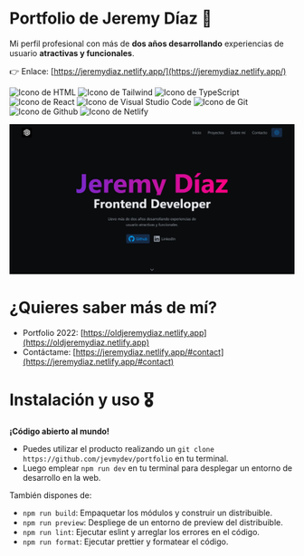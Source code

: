 # Portfolio de Jeremy Díaz 👋

Mi perfil profesional con más de **dos años desarrollando** experiencias de usuario **atractivas y funcionales**.

👉 Enlace: [https://jeremydiaz.netlify.app/](https://jeremydiaz.netlify.app/)

<p align="left">
  <img src="https://img.shields.io/badge/HTML5-E34F26?style=for-the-badge&logo=html5&logoColor=white" alt="Icono de HTML">
  <img src="https://img.shields.io/static/v1?style=for-the-badge&message=Tailwind+CSS&color=222222&logo=Tailwind+CSS&logoColor=06B6D4&label=" alt="Icono de Tailwind">
  <img src="https://img.shields.io/static/v1?style=for-the-badge&message=TypeScript&color=3178C6&logo=TypeScript&logoColor=FFFFFF&label=" alt="Icono de TypeScript">
  <img src="https://img.shields.io/static/v1?style=for-the-badge&message=React&color=222222&logo=React&logoColor=61DAFB&label=" alt="Icono de React">
  <img src="https://img.shields.io/badge/Visual_Studio_Code-0078D4?style=for-the-badge&logo=visual%20studio%20code&logoColor=white" alt="Icono de Visual Studio Code">
  <img src="https://img.shields.io/badge/GIT-E44C30?style=for-the-badge&logo=git&logoColor=white" alt="Icono de Git">
  <img src="https://img.shields.io/badge/GitHub-100000?style=for-the-badge&logo=github&logoColor=white" alt="Icono de Github">
  <img src="https://img.shields.io/badge/Netlify-00C7B7?style=for-the-badge&logo=netlify&logoColor=white" alt="Icono de Netlify">
</p>

![Hero del portfolio de Jeremy Díaz](./public/assets/readme/hero.webp)

# ¿Quieres saber más de mí?

-   Portfolio 2022: [https://oldjeremydiaz.netlify.app](https://oldjeremydiaz.netlify.app)
-   Contáctame: [https://jeremydiaz.netlify.app/#contact](https://jeremydiaz.netlify.app/#contact)

# Instalación y uso 🎖️

**¡Código abierto al mundo!**

- Puedes utilizar el producto realizando un `git clone https://github.com/jevmydev/portfolio` en tu terminal.
- Luego emplear `npm run dev` en tu terminal para desplegar un entorno de desarrollo en la web.

También dispones de:

- `npm run build`: Empaquetar los módulos y construir un distribuible.
- `npm run preview`: Despliege de un entorno de preview del distribuible.
- `npm run lint`: Ejecutar eslint y arreglar los errores en el código.
- `npm run format`: Ejecutar prettier y formatear el código.
